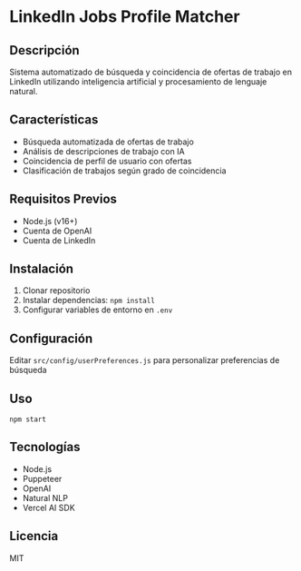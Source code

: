 # LinkedIn Jobs Profile Matcher

## Descripción
Sistema automatizado de búsqueda y coincidencia de ofertas de trabajo en LinkedIn utilizando inteligencia artificial y procesamiento de lenguaje natural.

## Características
- Búsqueda automatizada de ofertas de trabajo
- Análisis de descripciones de trabajo con IA
- Coincidencia de perfil de usuario con ofertas
- Clasificación de trabajos según grado de coincidencia

## Requisitos Previos
- Node.js (v16+)
- Cuenta de OpenAI
- Cuenta de LinkedIn

## Instalación
1. Clonar repositorio
2. Instalar dependencias: `npm install`
3. Configurar variables de entorno en `.env`

## Configuración
Editar `src/config/userPreferences.js` para personalizar preferencias de búsqueda

## Uso
`npm start`

## Tecnologías
- Node.js
- Puppeteer
- OpenAI
- Natural NLP
- Vercel AI SDK

## Licencia
MIT
